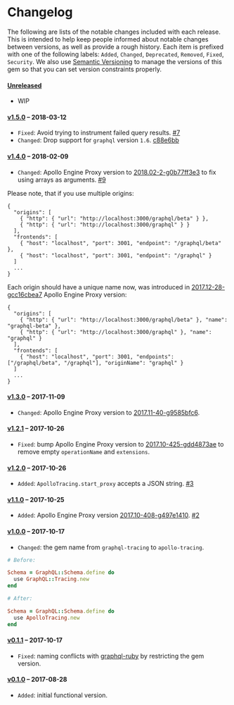 # Changelog

The following are lists of the notable changes included with each release.
This is intended to help keep people informed about notable changes between
versions, as well as provide a rough history. Each item is prefixed with
one of the following labels: `Added`, `Changed`, `Deprecated`,
`Removed`, `Fixed`, `Security`. We also use [Semantic Versioning](http://semver.org)
to manage the versions of this gem so
that you can set version constraints properly.

#### [Unreleased](https://github.com/uniiverse/apollo-tracing-ruby/compare/v1.5.0...HEAD)

* WIP

#### [v1.5.0](https://github.com/uniiverse/apollo-tracing-ruby/compare/v1.4.0...v1.5.0) – 2018-03-12

* `Fixed`: Avoid trying to instrument failed query results. [#7](https://github.com/uniiverse/apollo-tracing-ruby/pull/7)
* `Changed`: Drop support for `graphql` version `1.6`. [c88e6bb](https://github.com/uniiverse/apollo-tracing-ruby/commit/c88e6bb4de575665df15714e23a5cd23755b2cf1)

#### [v1.4.0](https://github.com/uniiverse/apollo-tracing-ruby/compare/v1.3.0...v1.4.0) – 2018-02-09

* `Changed`: Apollo Engine Proxy version to [2018.02-2-g0b77ff3e3](https://www.apollographql.com/docs/engine/proxy-release-notes.html#2018.02-2-g0b77ff3e3) to fix using arrays as arguments. [#9](https://github.com/uniiverse/apollo-tracing-ruby/pull/9)

Please note, that if you use multiple origins:

```
{
  "origins": [
    { "http": { "url": "http://localhost:3000/graphql/beta" } },
    { "http": { "url": "http://localhost:3000/graphql" } }
  ],
  "frontends": [
    { "host": "localhost", "port": 3001, "endpoint": "/graphql/beta" },
    { "host": "localhost", "port": 3001, "endpoint": "/graphql" }
  ]
  ...
}
```

Each origin should have a unique name now, was introduced in [2017.12-28-gcc16cbea7](https://www.apollographql.com/docs/engine/proxy-release-notes.html#2017.12-28-gcc16cbea7) Apollo Engine Proxy version:

```
{
  "origins": [
    { "http": { "url": "http://localhost:3000/graphql/beta" }, "name": "graphql-beta" },
    { "http": { "url": "http://localhost:3000/graphql" }, "name": "graphql" }
  ],
  "frontends": [
    { "host": "localhost", "port": 3001, "endpoints": ["/graphql/beta", "/graphql"], "originName": "graphql" }
  ]
  ...
}
```

#### [v1.3.0](https://github.com/uniiverse/apollo-tracing-ruby/compare/v1.2.1...v1.3.0) – 2017-11-09

* `Changed`: Apollo Engine Proxy version to [2017.11-40-g9585bfc6](https://www.apollographql.com/docs/engine/proxy-release-notes.html#2017-11-40-g9585bfc6).

#### [v1.2.1](https://github.com/uniiverse/apollo-tracing-ruby/compare/v1.2.0...v1.2.1) – 2017-10-26

* `Fixed`: bump Apollo Engine Proxy version to [2017.10-425-gdd4873ae](https://www.apollographql.com/docs/engine/proxy-release-notes.html) to remove empty `operationName` and `extensions`.

#### [v1.2.0](https://github.com/uniiverse/apollo-tracing-ruby/compare/v1.1.0...v1.2.0) – 2017-10-26

* `Added`: `ApolloTracing.start_proxy` accepts a JSON string. [#3](https://github.com/uniiverse/apollo-tracing-ruby/pull/3)

#### [v1.1.0](https://github.com/uniiverse/apollo-tracing-ruby/compare/v1.0.0...v1.1.0) – 2017-10-25

* `Added`: Apollo Engine Proxy version [2017.10-408-g497e1410](https://www.apollographql.com/docs/engine/proxy-release-notes.html). [#2](https://github.com/uniiverse/apollo-tracing-ruby/pull/2)

#### [v1.0.0](https://github.com/uniiverse/apollo-tracing-ruby/compare/v0.1.1...v1.0.0) – 2017-10-17

* `Changed`: the gem name from `graphql-tracing` to `apollo-tracing`.

```ruby
# Before:

Schema = GraphQL::Schema.define do
  use GraphQL::Tracing.new
end
```

```ruby
# After:

Schema = GraphQL::Schema.define do
  use ApolloTracing.new
end
```

#### [v0.1.1](https://github.com/uniiverse/apollo-tracing-ruby/compare/v0.1.0...v0.1.1) – 2017-10-17

* `Fixed`: naming conflicts with [graphql-ruby](https://github.com/rmosolgo/graphql-ruby/pull/996) by restricting the gem version.

#### [v0.1.0](https://github.com/uniiverse/apollo-tracing-ruby/compare/d346dd2...v0.1.0) – 2017-08-28

* `Added`: initial functional version.
